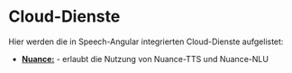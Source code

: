 # Cloud-Dienste

Hier werden die in Speech-Angular integrierten Cloud-Dienste aufgelistet:

* [**Nuance:**](./Nuance.md)  - erlaubt die Nutzung von Nuance-TTS und Nuance-NLU




